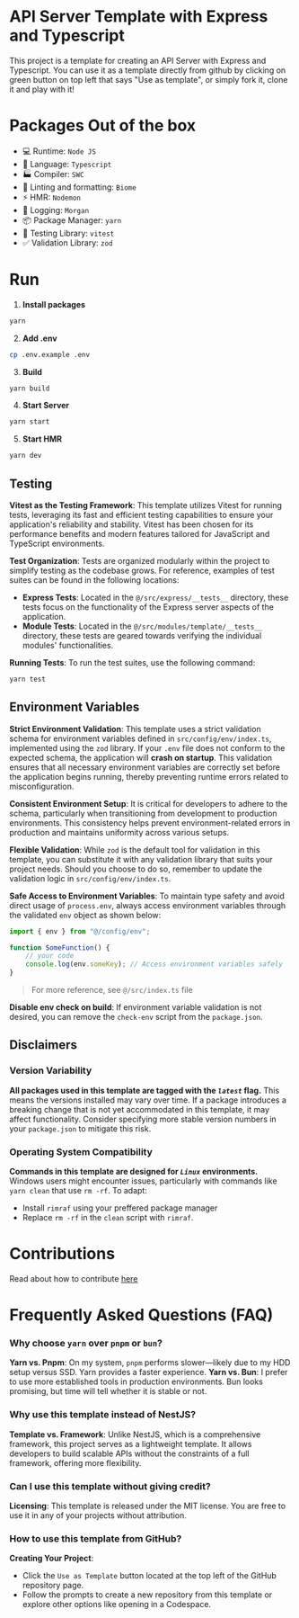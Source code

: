 # API Server Template with Express and Typescript

This project is a template for creating an API Server with Express and Typescript. You can use it as a template directly from github by clicking on green button on top left that says "Use as template", or simply fork it, clone it and play with it!

# Packages Out of the box
- 💻 Runtime: `Node JS`
- 💬 Language: `Typescript` 
- 🏭 Compiler: `SWC`
- 🧹 Linting and formatting: `Biome`
- ⚡ HMR: `Nodemon`
- 📝 Logging: `Morgan`
- 📦 Package Manager: `yarn`
- 🏁 Testing Library: `vitest`
- ✅ Validation Library: `zod`

# Run

1. **Install packages**
```bash
yarn
```

2. **Add .env**

```bash
cp .env.example .env
```

3. **Build**
```bash
yarn build
```

4. **Start Server**
```bash
yarn start
```

5. **Start HMR**

```bash
yarn dev
```


## Testing

**Vitest as the Testing Framework**: This template utilizes Vitest for running tests, leveraging its fast and efficient testing capabilities to ensure your application's reliability and stability. Vitest has been chosen for its performance benefits and modern features tailored for JavaScript and TypeScript environments.

**Test Organization**: Tests are organized modularly within the project to simplify testing as the codebase grows. For reference, examples of test suites can be found in the following locations:
- **Express Tests**: Located in the `@/src/express/__tests__` directory, these tests focus on the functionality of the Express server aspects of the application.
- **Module Tests**: Located in the `@/src/modules/template/__tests__` directory, these tests are geared towards verifying the individual modules' functionalities.

**Running Tests**: To run the test suites, use the following command:
```bash
yarn test
```

## Environment Variables

**Strict Environment Validation**: This template uses a strict validation schema for environment variables defined in `src/config/env/index.ts`, implemented using the `zod` library. If your `.env` file does not conform to the expected schema, the application will **crash on startup**. This validation ensures that all necessary environment variables are correctly set before the application begins running, thereby preventing runtime errors related to misconfiguration.

**Consistent Environment Setup**: It is critical for developers to adhere to the schema, particularly when transitioning from development to production environments. This consistency helps prevent environment-related errors in production and maintains uniformity across various setups.

**Flexible Validation**: While `zod` is the default tool for validation in this template, you can substitute it with any validation library that suits your project needs. Should you choose to do so, remember to update the validation logic in `src/config/env/index.ts`. 


**Safe Access to Environment Variables**: To maintain type safety and avoid direct usage of `process.env`, always access environment variables through the validated `env` object as shown below:
```ts
import { env } from "@/config/env";

function SomeFunction() {
    // your code
    console.log(env.someKey); // Access environment variables safely
}
```
> For more reference, see `@/src/index.ts` file

**Disable env check on build**: If environment variable validation is not desired, you can remove the `check-env` script from the `package.json`.


## Disclaimers

### Version Variability

**All packages used in this template are tagged with the *`latest`* flag.** This means the versions installed may vary over time. If a package introduces a breaking change that is not yet accommodated in this template, it may affect functionality. Consider specifying more stable version numbers in your `package.json` to mitigate this risk.

### Operating System Compatibility
**Commands in this template are designed for *`Linux`* environments.** Windows users might encounter issues, particularly with commands like `yarn clean` that use `rm -rf`. To adapt:
- Install `rimraf` using your preffered package manager
- Replace `rm -rf` in the `clean` script with `rimraf`.


# Contributions
Read about how to contribute [here](https://github.com/suparthghimire/Express-API-Typescript-Template/blob/main/CONTRIBUTING.md)

# Frequently Asked Questions (FAQ)

### Why choose `yarn` over `pnpm` or `bun`?
**Yarn vs. Pnpm**: On my system, `pnpm` performs slower—likely due to my HDD setup versus SSD. Yarn provides a faster experience.
**Yarn vs. Bun**: I prefer to use more established tools in production environments. Bun looks promising, but time will tell whether it is stable or not.

### Why use this template instead of NestJS?
**Template vs. Framework**: Unlike NestJS, which is a comprehensive framework, this project serves as a lightweight template. It allows developers to build scalable APIs without the constraints of a full framework, offering more flexibility.


### Can I use this template without giving credit?
**Licensing**: This template is released under the MIT license. You are free to use it in any of your projects without attribution.

### How to use this template from GitHub?
**Creating Your Project**:
- Click the `Use as Template` button located at the top left of the GitHub repository page.
- Follow the prompts to create a new repository from this template or explore other options like opening in a Codespace.


